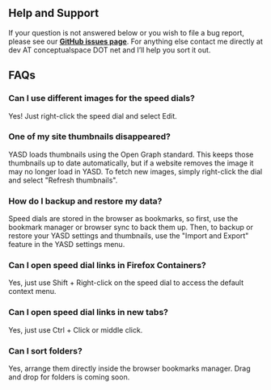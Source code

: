## Help and Support

If your question is not answered below or you wish to file a bug report, please see our **[GitHub issues page](https://github.com/conceptualspace/yet-another-speed-dial/issues)**. For anything else contact me directly at dev AT conceptualspace DOT net and I’ll help you sort it out.

## FAQs

### Can I use different images for the speed dials?
Yes! Just right-click the speed dial and select Edit.

### One of my site thumbnails disappeared?
YASD loads thumbnails using the Open Graph standard. This keeps those thumbnails up to date automatically, but if a website removes the image it may no longer load in YASD. To fetch new images, simply right-click the dial and select "Refresh thumbnails".

### How do I backup and restore my data?
Speed dials are stored in the browser as bookmarks, so first, use the bookmark manager or browser sync to back them up. Then, to backup or restore your YASD settings and thumbnails, use the "Import and Export" feature in the YASD settings menu.

### Can I open speed dial links in Firefox Containers?
Yes, just use Shift + Right-click on the speed dial to access the default context menu.

### Can I open speed dial links in new tabs?
Yes, just use Ctrl + Click or middle click.

### Can I sort folders?
Yes, arrange them directly inside the browser bookmarks manager. Drag and drop for folders is coming soon.
